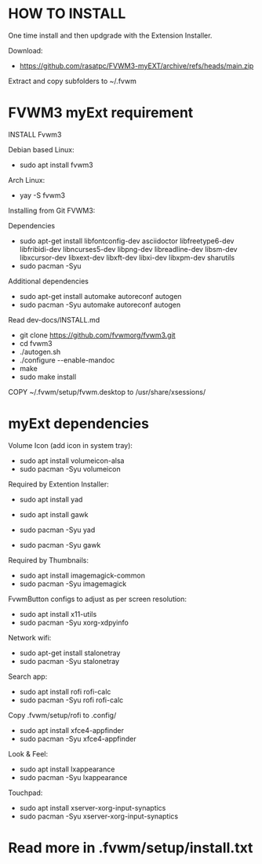 # HOW TO INSTALL
One time install and then updgrade with the Extension Installer.

Download:
* https://github.com/rasatpc/FVWM3-myEXT/archive/refs/heads/main.zip

Extract and copy subfolders to ~/.fvwm

# FVWM3 myExt requirement

INSTALL Fvwm3

Debian based Linux:
* sudo apt install fvwm3

Arch Linux:
* yay -S fvwm3

Installing from Git FVWM3:

Dependencies
* sudo apt-get install libfontconfig-dev asciidoctor libfreetype6-dev libfribidi-dev libncurses5-dev libpng-dev libreadline-dev libsm-dev libxcursor-dev libxext-dev libxft-dev libxi-dev libxpm-dev sharutils
* sudo pacman -Syu <same packages>

Additional dependencies
* sudo apt-get install automake autoreconf autogen
* sudo pacman -Syu automake autoreconf autogen

Read dev-docs/INSTALL.md

* git clone https://github.com/fvwmorg/fvwm3.git
* cd fvwm3
* ./autogen.sh
* ./configure --enable-mandoc
* make
* sudo make install

COPY ~/.fvwm/setup/fvwm.desktop to /usr/share/xsessions/

# myExt dependencies

Volume Icon (add icon in system tray):
* sudo apt install volumeicon-alsa
* sudo pacman -Syu volumeicon

Required by Extention Installer:
* sudo apt install yad
* sudo apt install gawk

* sudo pacman -Syu yad
* sudo pacman -Syu gawk

Required by Thumbnails:
* sudo apt install imagemagick-common
* sudo pacman -Syu imagemagick

FvwmButton configs to adjust as per screen resolution:
* sudo apt install x11-utils
* sudo pacman -Syu xorg-xdpyinfo

Network wifi:
* sudo apt-get install stalonetray
* sudo pacman -Syu stalonetray

Search app:
* sudo apt install rofi rofi-calc
* sudo pacman -Syu rofi rofi-calc

Copy .fvwm/setup/rofi to .config/

* sudo apt install xfce4-appfinder
* sudo pacman -Syu xfce4-appfinder

Look & Feel:
* sudo apt install lxappearance
* sudo pacman -Syu lxappearance

Touchpad:
* sudo apt install xserver-xorg-input-synaptics
* sudo pacman -Syu xserver-xorg-input-synaptics

# Read more in .fvwm/setup/install.txt
